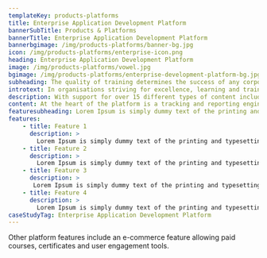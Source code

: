 ```yaml
---
templateKey: products-platforms
title: Enterprise Application Development Platform
bannerSubTitle: Products & Platforms
bannerTitle: Enterprise Application Development Platform
bannerbgimage: /img/products-platforms/banner-bg.jpg
icon: /img/products-platforms/enterprise-icon.png
heading: Enterprise Application Development Platform
image: /img/products-platforms/vowel.jpg
bgimage: /img/products-platforms/enterprise-development-platform-bg.jpg
subheading: The quality of training determines the success of any corporate, small enterprise or individual. Vowel LMS is an intuitive interface that helps you deploy different types of offline and online content while tracking training outcomes.
introtext: In organisations striving for excellence, learning and training is a pillar to drive results. Our e-Learning platform “Vowel” helps corporates, small enterprises and individuals deploy learning content and track outcomes.
description: With support for over 15 different types of content including videos, documents, quizzes, exercises, SCORM, LTI and webpages, the focus of the platform is allowing reuse of great content present on the web. For people needing to create their own content there is an easy interface that uses a drag and drop method to create content using images and rich text. The platform is extensible via plugins, and allows integration with external systems using REST APIs.
content: At the heart of the platform is a tracking and reporting engine which is able to track several metrics - time spent, progress, completion and. These metrics can be aggregated and presented in various forms using the Reporting Tool.
featuresubheading: Lorem Ipsum is simply dummy text of the printing and typesetting industry. Lorem Ipsum has been the industry's standard dummy text
features:
    - title: Feature 1
      description: >
        Lorem Ipsum is simply dummy text of the printing and typesetting industry. Lorem Ipsum has been the industry's standard dummy text ever since the 1500s.
    - title: Feature 2
      description: >
        Lorem Ipsum is simply dummy text of the printing and typesetting industry. Lorem Ipsum has been the industry's standard dummy text ever since the 1500s.
    - title: Feature 3
      description: >
       Lorem Ipsum is simply dummy text of the printing and typesetting industry. Lorem Ipsum has been the industry's standard dummy text ever since the 1500s.
    - title: Feature 4
      description: >
        Lorem Ipsum is simply dummy text of the printing and typesetting industry. Lorem Ipsum has been the industry's standard dummy text ever since the 1500s.
caseStudyTag: Enterprise Application Development Platform
---
```


Other platform features include an e-commerce feature allowing paid courses, certificates and user engagement tools.
